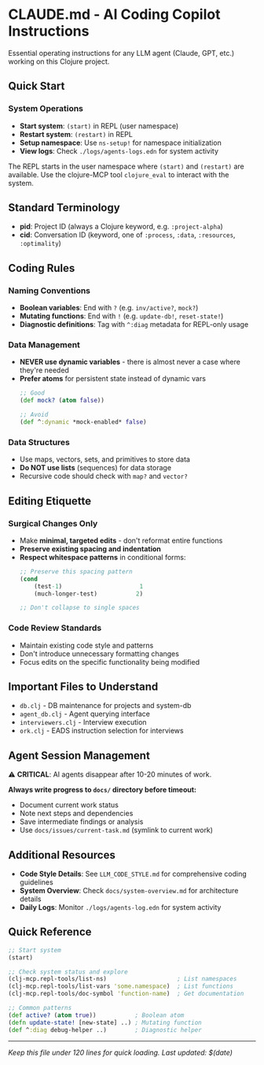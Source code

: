 # CLAUDE.md - AI Coding Copilot Instructions

Essential operating instructions for any LLM agent (Claude, GPT, etc.) working on this Clojure project.

## Quick Start

### System Operations
- **Start system**: `(start)` in REPL (user namespace)
- **Restart system**: `(restart)` in REPL
- **Setup namespace**: Use `ns-setup!` for namespace initialization
- **View logs**: Check `./logs/agents-logs.edn` for system activity

The REPL starts in the user namespace where `(start)` and `(restart)` are available.
Use the clojure-MCP tool `clojure_eval` to interact with the system.

## Standard Terminology

- **pid**: Project ID (always a Clojure keyword, e.g. `:project-alpha`)
- **cid**: Conversation ID (keyword, one of `:process`, `:data`, `:resources`, `:optimality`)

## Coding Rules

### Naming Conventions
- **Boolean variables**: End with `?` (e.g. `inv/active?`, `mock?`)
- **Mutating functions**: End with `!` (e.g. `update-db!`, `reset-state!`)
- **Diagnostic definitions**: Tag with `^:diag` metadata for REPL-only usage

### Data Management
- **NEVER use dynamic variables** - there is almost never a case where they're needed
- **Prefer atoms** for persistent state instead of dynamic vars
  ```clojure
  ;; Good
  (def mock? (atom false))
  
  ;; Avoid
  (def ^:dynamic *mock-enabled* false)
  ```

### Data Structures
- Use maps, vectors, sets, and primitives to store data
- **Do NOT use lists** (sequences) for data storage
- Recursive code should check with `map?` and `vector?`

## Editing Etiquette

### Surgical Changes Only
- Make **minimal, targeted edits** - don't reformat entire functions
- **Preserve existing spacing and indentation**
- **Respect whitespace patterns** in conditional forms:
  ```clojure
  ;; Preserve this spacing pattern
  (cond
      (test-1)                      1
      (much-longer-test)           2)
  
  ;; Don't collapse to single spaces
  ```

### Code Review Standards
- Maintain existing code style and patterns
- Don't introduce unnecessary formatting changes
- Focus edits on the specific functionality being modified

## Important Files to Understand

- `db.clj` - DB maintenance for projects and system-db
- `agent_db.clj` - Agent querying interface
- `interviewers.clj` - Interview execution
- `ork.clj` - EADS instruction selection for interviews

## Agent Session Management

⚠️ **CRITICAL**: AI agents disappear after 10-20 minutes of work.

**Always write progress to `docs/` directory before timeout:**
- Document current work status
- Note next steps and dependencies
- Save intermediate findings or analysis
- Use `docs/issues/current-task.md` (symlink to current work)

## Additional Resources

- **Code Style Details**: See `LLM_CODE_STYLE.md` for comprehensive coding guidelines
- **System Overview**: Check `docs/system-overview.md` for architecture details
- **Daily Logs**: Monitor `./logs/agents-log.edn` for system activity

## Quick Reference

```clojure
;; Start system
(start)

;; Check system status and explore
(clj-mcp.repl-tools/list-ns)                    ; List namespaces
(clj-mcp.repl-tools/list-vars 'some.namespace)  ; List functions
(clj-mcp.repl-tools/doc-symbol 'function-name)  ; Get documentation

;; Common patterns
(def active? (atom true))           ; Boolean atom
(defn update-state! [new-state] ..) ; Mutating function
(def ^:diag debug-helper ..)        ; Diagnostic helper
```

---
*Keep this file under 120 lines for quick loading. Last updated: $(date)*
